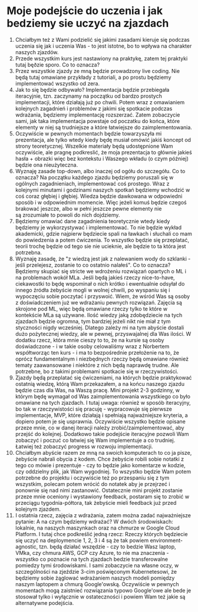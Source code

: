 # Moje podejście do uczenia i jak bedziemy sie uczyć na zjazdach

1. Chciałbym też z Wami podzielić się jakimi zasadami kieruje się podczas uczenia się jak i uczenia Was - to jest istotne, bo to wpływa na charakter naszych zjazdów.
2. Przede wszystkim kurs jest nastawiony na praktykę, zatem tej praktyki tutaj bęðzie sporo. Co to oznacza?
3. Przez wszystkie zjazdy ze mną będzie prowadzony live coding. Nie będą tutaj omawiane przykłady z tutoriali, a po prostu będziemy implementować wszystko od zera.
4. Jak to się będzie odbywało? Implementacja będzie przebiegała iteracyjnie, tzn. zaczynamy na początku od bardzo prostych implementacji, które działają już po chwili. Potem wraz z omawianiem kolejnych zagadnień i problemów z jakimi się spotkacie podczas wdrażania, będziemy implementację rozszerzać. Zatem zobaczycie sami, jak taka implementacja powstaje od poczatku do końca, które elementy w niej są trudniejsze a które łatwiejsze do zaimplementowania.
6. Oczywiście w pewnych momentach będzie towarzyszyła mi prezentacja, ale tylko wtedy kiedy będę musiał omówić jakiś koncept od strony teoretycznej. Wszelkie materiały będą udostępnione Wam oczywiście, ale pragnę podkreslić, że moja prezentacja to głównie jakieś hasła + obrazki więc bez kontekstu i Waszego wkładu (o czym później) będzie ona nieużyteczna.
7. Wyznaję zasade top-down, albo inaczej od ogółu do szczegółu. Co to oznacza? Na początku każdego zjazdu będziemy poruszali się w ogólnych zagadnieniach, implementować coś prostego. Wraz z kolejnymi minutami i godzinami naszych spotkań będziemy wchodzić w coś coraz głębiej i głębiej. Wiedza będzie dawkowana w odpowiedni sposób i w odpowiednim momencie. Więc jeżeli komuś będzie czegoś brakować jeszcze, albo w pełni jeszcze pewne elementy nie są zrozumiałe to powoli do nich dojdziemy.
8. Będziemy omawiać dane zagadnienia teoretycznie wtedy kiedy będziemy je wykorzystywać i implementować. To nie będzie wykład akademicki, gdzie najpierw będziecie spali na ławkach i słuchali co mam do powiedzenia a potem ćwiczenia. To wszystko będzie się przeplatać, teorii trochę będzie od tego sie nie ucieknie, ale będzie to ta która jest potrzebna. 
9. Wyznaję zasadę, że "z wiedzą jest jak z nalewaniem wody do szklanki - jeśli przelejesz, zostanie to co ostatnio nalałeś". Co to oznacza? Będziemy skupiać się stricte we wdrożeniu rozwiązań opartych o ML i na problemach wokół MLa. Jeśli będą jakieś rzeczy nice-to-have, ciekawostki to będę wspominał o nich krótko i ewentualnie odsyłał do innego źródła żebyście mogli w wolnej chwili, po wyspaniu się i wypoczęciu sobie poczytać i przyswoić. Wiem, że wśród Was są osoby z doświadczeniem już we wdrażaniu pewnych rozwiązań. Zajęcia są skrojone pod ML, więc będą omawiane rzeczy tylko te które w kontekście MLa są używane. Ilość wiedzy jaką zdobędziecie na tych zjazdach będzie ogromna, tym bardziej jeżeli nikt nie miał z tym styczności nigdy wcześniej. Dlatego zależy mi na tym abyście dostali dużo pożytecznej wiedzy, ale w pewnej, przyswajalnej dla Was ilości. W dodatku rzecz, która mnie cieszy to to, że na kursie są osoby doświadczone - i w takie osoby celowaliśmy wraz z Norbertem współtworząc ten kurs - i ma to bezpośrednie przełożenie na to, że oprócz fundamentalnym i niezbędnych rzeczy będą omawiane również tematy zaawansowane i niektóre z nich będą naprawdę trudne. Ale potrzebne, bo z takimi problemami spotkacie się w rzeczywistości.
10. Zjazdy będą przeplatać się ćwiczeniami, na których będzie praktykować ostatnią wiedzę, którą Wam przekazałem, a na końcu naszego zjazdu będzie czas dla Was, na Waszą pracę. Mini projekt 2-3 godzinny, w którym będę wymagał od Was zaimplementowania wszystkiego co było omawiane na tych zjazdach. I tutaj uwaga: również w sposób iteracyjny, bo tak w rzeczywistości się pracuję - wypracowuje się pierwsze implementacje, MVP, które działają i spełniają najważniejsze kryteria, a dopiero potem je się usprawnia. Oczywiście wszystko będzie opisane przeze mnie, co w danej iteracji należy zrobić/zaimplementować, aby przejść do kolejnej. Dodatkowo takie podejście iteracyjne pozwoli Wam zobaczyć i poczuć co łatwiej się Wam implementuje a co trudniej. Łatwiej też zobaczyć progress w rozwoju implementacji. 
11. Chciałbym abyście razem ze mną na swoich komputerach to co ja pisze, żebyście nabrali obycia z kodem. Chce żebyście robili sobie notatki z tego co mówie i prezentuje - czy to będzie jako komentarze w kodzie, czy oddzielny plik, jak Wam wygodniej. To wszystko będzie Wam potem potrzebne do projektu i oczywiście też po przespaniu się z tym wszystkim, polecam potem wrócić do notatek aby je przejrzeć i ponownie się nad nimi zastanowić. Ostatecznie mini projekt zostanie przeze mnie oceniony i wystawiony feedback, postaram się to zrobić w przeciągu tygodnia-półtora, tak żebyście mieli feedback już przed kolejnym zjazdem.
12. I ostatnia rzecz, zajęcia z wdrażania, zatem można zadać najważniejsze pytanie: A na czym będziemy wdrażać? W dwóch środowiskach: lokalnie, na naszych maszynkach oraz na chmurze w Google Cloud Platform. I tutaj chce podkreślić jedną rzecz: Rzeczy których będziecie się uczyć na deploymencie 1, 2, 3 i 4 są że tak powiem environment-agnostic, tzn. będą działać wszędzie - czy to bedzie Wasz laptop, VMka, czy chmura AWS, GCP czy Azure, to nie ma znaczenia - wszystko co poznacie na tych zjazdach bedzie transferowalne pomiedzy tymi środowiskami. I sami zobaczycie na własne oczy, w szczególności na zjeździe 3-cim poświęconym Kubernetesowi, że będziemy sobie żąglować wdrażaniem naszych modeli pomiędzy naszym laptopem a chmurą Google'owską. Oczywiście w pewnych momentach mogą zaistnieć rozwiązania typowo Google'owe ale bede je stosował tylko i wyłącznie w ostateczności i powiem Wam też jakie są alternatywne podejścia.